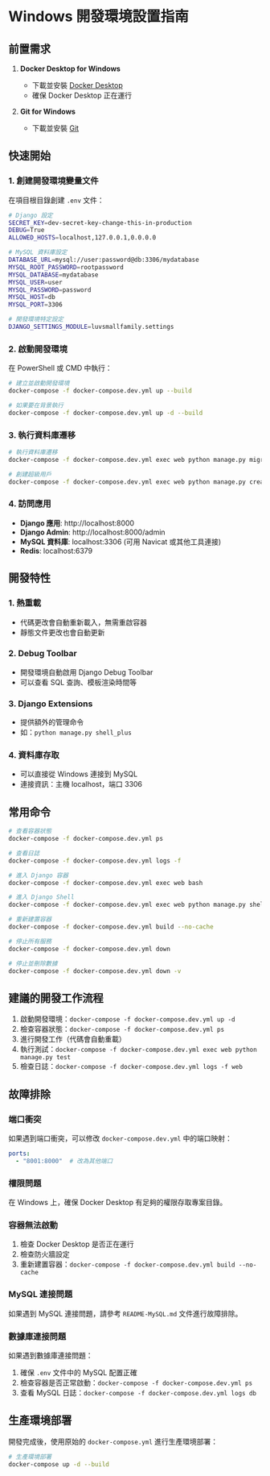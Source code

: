 # Windows 開發環境設置指南

## 前置需求

1. **Docker Desktop for Windows**
   - 下載並安裝 [Docker Desktop](https://www.docker.com/products/docker-desktop/)
   - 確保 Docker Desktop 正在運行

2. **Git for Windows**
   - 下載並安裝 [Git](https://git-scm.com/download/win)

## 快速開始

### 1. 創建開發環境變量文件

在項目根目錄創建 `.env` 文件：

```bash
# Django 設定
SECRET_KEY=dev-secret-key-change-this-in-production
DEBUG=True
ALLOWED_HOSTS=localhost,127.0.0.1,0.0.0.0

# MySQL 資料庫設定
DATABASE_URL=mysql://user:password@db:3306/mydatabase
MYSQL_ROOT_PASSWORD=rootpassword
MYSQL_DATABASE=mydatabase
MYSQL_USER=user
MYSQL_PASSWORD=password
MYSQL_HOST=db
MYSQL_PORT=3306

# 開發環境特定設定
DJANGO_SETTINGS_MODULE=luvsmallfamily.settings
```

### 2. 啟動開發環境

在 PowerShell 或 CMD 中執行：

```bash
# 建立並啟動開發環境
docker-compose -f docker-compose.dev.yml up --build

# 如果要在背景執行
docker-compose -f docker-compose.dev.yml up -d --build
```

### 3. 執行資料庫遷移

```bash
# 執行資料庫遷移
docker-compose -f docker-compose.dev.yml exec web python manage.py migrate

# 創建超級用戶
docker-compose -f docker-compose.dev.yml exec web python manage.py createsuperuser
```

### 4. 訪問應用

- **Django 應用**: http://localhost:8000
- **Django Admin**: http://localhost:8000/admin
- **MySQL 資料庫**: localhost:3306 (可用 Navicat 或其他工具連接)
- **Redis**: localhost:6379

## 開發特性

### 1. 熱重載
- 代碼更改會自動重新載入，無需重啟容器
- 靜態文件更改也會自動更新

### 2. Debug Toolbar
- 開發環境自動啟用 Django Debug Toolbar
- 可以查看 SQL 查詢、模板渲染時間等

### 3. Django Extensions
- 提供額外的管理命令
- 如：`python manage.py shell_plus`

### 4. 資料庫存取
- 可以直接從 Windows 連接到 MySQL
- 連接資訊：主機 localhost，端口 3306

## 常用命令

```bash
# 查看容器狀態
docker-compose -f docker-compose.dev.yml ps

# 查看日誌
docker-compose -f docker-compose.dev.yml logs -f

# 進入 Django 容器
docker-compose -f docker-compose.dev.yml exec web bash

# 進入 Django Shell
docker-compose -f docker-compose.dev.yml exec web python manage.py shell

# 重新建置容器
docker-compose -f docker-compose.dev.yml build --no-cache

# 停止所有服務
docker-compose -f docker-compose.dev.yml down

# 停止並刪除數據
docker-compose -f docker-compose.dev.yml down -v
```

## 建議的開發工作流程

1. 啟動開發環境：`docker-compose -f docker-compose.dev.yml up -d`
2. 檢查容器狀態：`docker-compose -f docker-compose.dev.yml ps`
3. 進行開發工作（代碼會自動重載）
4. 執行測試：`docker-compose -f docker-compose.dev.yml exec web python manage.py test`
5. 檢查日誌：`docker-compose -f docker-compose.dev.yml logs -f web`

## 故障排除

### 端口衝突
如果遇到端口衝突，可以修改 `docker-compose.dev.yml` 中的端口映射：
```yaml
ports:
  - "8001:8000"  # 改為其他端口
```

### 權限問題
在 Windows 上，確保 Docker Desktop 有足夠的權限存取專案目錄。

### 容器無法啟動
1. 檢查 Docker Desktop 是否正在運行
2. 檢查防火牆設定
3. 重新建置容器：`docker-compose -f docker-compose.dev.yml build --no-cache`

### MySQL 連接問題
如果遇到 MySQL 連接問題，請參考 `README-MySQL.md` 文件進行故障排除。

### 數據庫連接問題
如果遇到數據庫連接問題：
1. 確保 `.env` 文件中的 MySQL 配置正確
2. 檢查容器是否正常啟動：`docker-compose -f docker-compose.dev.yml ps`
3. 查看 MySQL 日誌：`docker-compose -f docker-compose.dev.yml logs db`

## 生產環境部署

開發完成後，使用原始的 `docker-compose.yml` 進行生產環境部署：

```bash
# 生產環境部署
docker-compose up -d --build
``` 